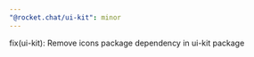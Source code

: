 ```yaml
---
"@rocket.chat/ui-kit": minor
---
```


fix(ui-kit): Remove icons package dependency in ui-kit package
